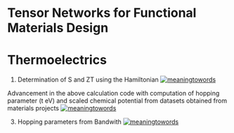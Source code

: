 # Tensor Networks for Functional Materials Design

# Thermoelectrics

1. Determination of S and ZT using the Hamiltonian
 [![meaningtowords](https://img.shields.io/badge/quantumTE-streamlit-red)](https://thermoelectrics-tensornetworks.streamlit.app/)

Advancement in the above calculation code with computation of hopping parameter (t eV) and scaled chemical potential from datasets obtained from materials projects
[![meaningtowords](https://img.shields.io/badge/advancedquantumTE-streamlit-red)](https://thermoelectrics-advancedtn.streamlit.app/)



3. Hopping parameters from Bandwith
    [![meaningtowords](https://img.shields.io/badge/tmutestapi-streamlit-red)](https://structural-parameters.streamlit.app/)

